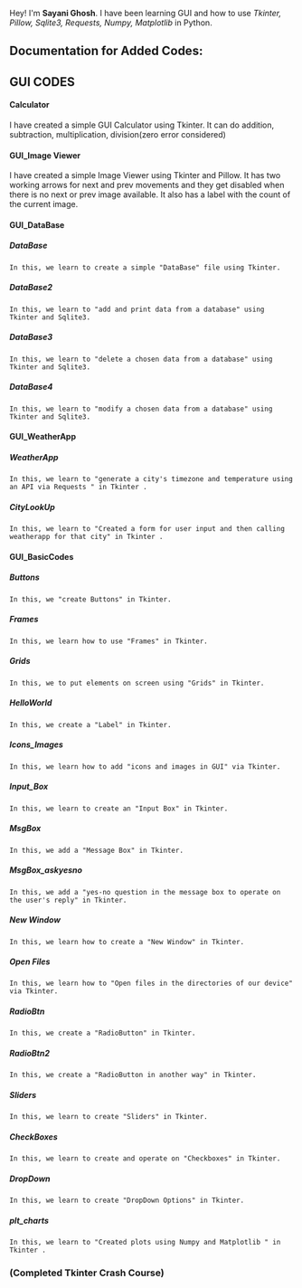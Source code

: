 ﻿Hey! I'm **Sayani Ghosh**. I have been learning GUI and how to use *Tkinter, Pillow, Sqlite3, Requests, Numpy, Matplotlib* in Python.




Documentation for Added Codes:
-------------

## GUI CODES


#### <i class="icon-file"></i>Calculator
I have created a simple GUI Calculator using Tkinter. It can do addition, subtraction, multiplication, division(zero error considered)

#### <i class="icon-file"></i>GUI_Image Viewer
I have created a simple Image Viewer using Tkinter and Pillow. It has two working arrows for next and prev movements and they get disabled when there is no next or prev image available. It also has a label with the count of the current image.


#### <i class="icon-file"></i>GUI_DataBase

##### <i class="icon-file"></i> DataBase
	In this, we learn to create a simple "DataBase" file using Tkinter.

##### <i class="icon-file"></i> DataBase2
	In this, we learn to "add and print data from a database" using Tkinter and Sqlite3.

##### <i class="icon-file"></i> DataBase3
	In this, we learn to "delete a chosen data from a database" using Tkinter and Sqlite3.

##### <i class="icon-file"></i> DataBase4
	In this, we learn to "modify a chosen data from a database" using Tkinter and Sqlite3.


#### <i class="icon-file"></i>GUI_WeatherApp

##### <i class="icon-file"></i> WeatherApp
	In this, we learn to "generate a city's timezone and temperature using an API via Requests " in Tkinter .
	
##### <i class="icon-file"></i> CityLookUp
	In this, we learn to "Created a form for user input and then calling weatherapp for that city" in Tkinter .
	

#### <i class="icon-file"></i>GUI_BasicCodes


##### <i class="icon-file"></i> Buttons
	In this, we "create Buttons" in Tkinter.

##### <i class="icon-file"></i> Frames
	In this, we learn how to use "Frames" in Tkinter.

##### <i class="icon-file"></i> Grids
	In this, we to put elements on screen using "Grids" in Tkinter.

##### <i class="icon-file"></i> HelloWorld
	In this, we create a "Label" in Tkinter.

##### <i class="icon-file"></i> Icons_Images
	In this, we learn how to add "icons and images in GUI" via Tkinter.

##### <i class="icon-file"></i> Input_Box
	In this, we learn to create an "Input Box" in Tkinter.

##### <i class="icon-file"></i> MsgBox
	In this, we add a "Message Box" in Tkinter.

##### <i class="icon-file"></i> MsgBox_askyesno
	In this, we add a "yes-no question in the message box to operate on the user's reply" in Tkinter.

##### <i class="icon-file"></i> New Window
	In this, we learn how to create a "New Window" in Tkinter.

##### <i class="icon-file"></i> Open Files
	In this, we learn how to "Open files in the directories of our device" via Tkinter.

##### <i class="icon-file"></i> RadioBtn
	In this, we create a "RadioButton" in Tkinter.

##### <i class="icon-file"></i> RadioBtn2
	In this, we create a "RadioButton in another way" in Tkinter.

##### <i class="icon-file"></i> Sliders
	In this, we learn to create "Sliders" in Tkinter.

##### <i class="icon-file"></i> CheckBoxes
	In this, we learn to create and operate on "Checkboxes" in Tkinter.
	
##### <i class="icon-file"></i> DropDown
	In this, we learn to create "DropDown Options" in Tkinter.

##### <i class="icon-file"></i> plt_charts
	In this, we learn to "Created plots using Numpy and Matplotlib " in Tkinter .
	
### (Completed Tkinter Crash Course) 


